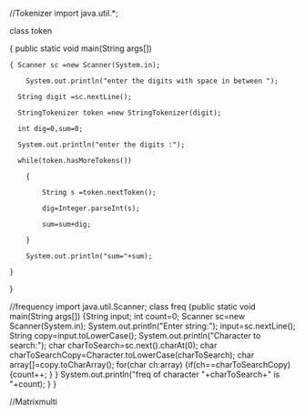 //Tokenizer
import java.util.*;

class token

{ public static void main(String args[])

    { Scanner sc =new Scanner(System.in);

        System.out.println("enter the digits with space in between ");

      String digit =sc.nextLine();

      StringTokenizer token =new StringTokenizer(digit);

      int dig=0,sum=0;

      System.out.println("enter the digits :");

      while(token.hasMoreTokens())

        {

            String s =token.nextToken();

            dig=Integer.parseInt(s);

            sum=sum+dig;

        }

        System.out.println("sum="+sum);

    }

}






//frequency
import java.util.Scanner;
class freq
{public static void main(String args[])
  {String input;
  int count=0;
  Scanner sc=new Scanner(System.in);
  System.out.println("Enter string:");
  input=sc.nextLine();
  String copy=input.toLowerCase();
  System.out.println("Character to search:");
  char charToSearch=sc.next().charAt(0);
  char charToSearchCopy=Character.toLowerCase(charToSearch);
  char array[]=copy.toCharArray();
  for(char ch:array)
  	{if(ch==charToSearchCopy)
  		{count++;
  		}
  	}
  System.out.println("freq of character "+charToSearch+"  is  "+count);
  }	
}







//Matrixmulti

